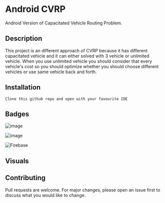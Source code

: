 # Android CVRP

Android Version of Capacitated Vehicle Routing Problem. 

## Description
This project is an different approach of CVRP because it has different capacitated vehicle and it can either solved with 3 vehicle or unlimited vehicle. When you use unlimited vehicle you should consider that every vehicle's cost so you should optimize whether you should choose different vehicles or use same vehicle back and forth.

## Installation

```
Clone this github repo and open with your favourite IDE
```
## Badges
![image](https://img.shields.io/badge/Android_Studio-3DDC84?style=for-the-badge&logo=android-studio&logoColor=white)

![image](https://img.shields.io/badge/Java-ED8B00?style=for-the-badge&logo=java&logoColor=white)
 
![Firebase](https://img.shields.io/badge/Firebase-039BE5?style=for-the-badge&logo=Firebase&logoColor=white)

## Visuals


## Contributing
Pull requests are welcome. For major changes, please open an issue first to discuss what you would like to change.
